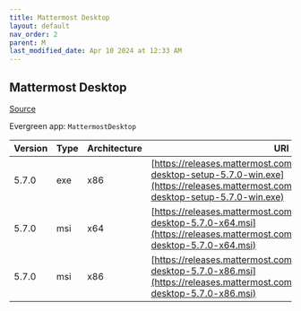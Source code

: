 ```yaml
---
title: Mattermost Desktop
layout: default
nav_order: 2
parent: M
last_modified_date: Apr 10 2024 at 12:33 AM
---
```


## Mattermost Desktop

[Source](https://github.com/mattermost/desktop)

Evergreen app: `MattermostDesktop`

| Version | Type | Architecture | URI                                                                                                                                                                          |
| ------- | ---- | ------------ | ---------------------------------------------------------------------------------------------------------------------------------------------------------------------------- |
| 5.7.0   | exe  | x86          | [https://releases.mattermost.com/desktop/5.7.0/mattermost-desktop-setup-5.7.0-win.exe](https://releases.mattermost.com/desktop/5.7.0/mattermost-desktop-setup-5.7.0-win.exe) |
| 5.7.0   | msi  | x64          | [https://releases.mattermost.com/desktop/5.7.0/mattermost-desktop-5.7.0-x64.msi](https://releases.mattermost.com/desktop/5.7.0/mattermost-desktop-5.7.0-x64.msi)             |
| 5.7.0   | msi  | x86          | [https://releases.mattermost.com/desktop/5.7.0/mattermost-desktop-5.7.0-x86.msi](https://releases.mattermost.com/desktop/5.7.0/mattermost-desktop-5.7.0-x86.msi)             |
